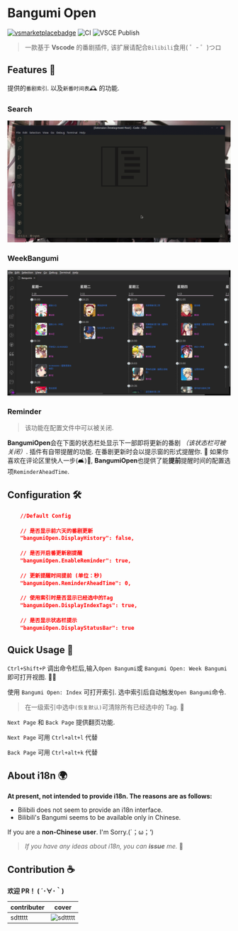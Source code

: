 # Bangumi Open

[![vsmarketplacebadge](https://vsmarketplacebadge.apphb.com/version/sdttttt.bangumiopen.svg)](https://github.com/sdttttt/vscode-bangumi)
![CI](https://github.com/sdttttt/vscode-bangumi/workflows/CI/badge.svg)
![VSCE Publish](https://github.com/sdttttt/vscode-bangumi/workflows/VSCE%20Publish/badge.svg)

> 一款基于 **Vscode** 的番剧插件, 该扩展请配合`Bilibili`食用( ゜- ゜)つロ

## Features 🌈

提供的`番剧索引`. 以及`新番时间表`🕰 的功能.

### Search

![b1](https://raw.githubusercontent.com/sdttttt/vscode-bangumi/master/resources/b1.gif)

### WeekBangumi

![b2](https://raw.githubusercontent.com/sdttttt/vscode-bangumi/master/resources/b2.png)

### Reminder

> 该功能在配置文件中可以被关闭.

**BangumiOpen**会在下面的状态栏处显示下一部即将更新的番剧 _（该状态栏可被关闭）_.
插件有自带提醒的功能. 在番剧更新时会以提示窗的形式提醒你. 🎉
如果你喜欢在评论区里快人一步(🛋️)🏁, **BangumiOpen**也提供了能**提前**提醒时间的配置选项`ReminderAheadTime`.

## Configuration 🛠

```json
    //Default Config

    // 是否显示前六天的番剧更新
    "bangumiOpen.DisplayHistory": false,

    // 是否开启番更新剧提醒
    "bangumiOpen.EnableReminder": true,

    // 更新提醒时间提前 (单位：秒)
    "bangumiOpen.ReminderAheadTime": 0,

    // 使用索引时是否显示已经选中的Tag
    "bangumiOpen.DisplayIndexTags": true,

    // 是否显示状态栏提示
    "bangumiOpen.DisplayStatusBar": true
```

## Quick Usage 🚀

`Ctrl+Shift+P` 调出命令栏后,输入`Open Bangumi`或 `Bangumi Open: Week Bangumi` 即可打开视图. 🕵️‍♂️

使用 `Bangumi Open: Index` 可打开索引. 选中索引后自动触发`Open Bangumi`命令.

> 在一级索引中选中`(恢复默认)`可清除所有已经选中的 Tag. 📑

`Next Page` 和 `Back Page` 提供翻页功能.

`Next Page` 可用 `Ctrl+alt+l` 代替

`Back Page` 可用 `Ctrl+alt+k` 代替

## About i18n 🌍

**At present, not intended to provide i18n. The reasons are as follows:**

-   Bilibili does not seem to provide an i18n interface.
-   Bilibili's Bangumi seems to be available only in Chinese.

If you are a **non-Chinese user**.
I'm Sorry.(´；ω；‘)

> _If you have any ideas about i18n, you can **issue** me._ 👋

## Contribution ☕

**欢迎 PR！ ( ´･∀･｀)**

| contributer | cover                                                                  |
| ----------- | ---------------------------------------------------------------------- |
| sdttttt     | ![sdttttt](https://avatars1.githubusercontent.com/u/42728902?s=96&v=4) |
